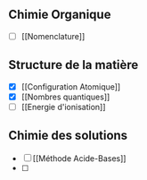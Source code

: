 ## Chimie Organique
- [ ] [[Nomenclature]]


## Structure de la matière
- [x] [[Configuration Atomique]]
- [x] [[Nombres quantiques]]
- [ ] [[Energie d'ionisation]]

## Chimie des solutions
- [ ] [[Méthode Acide-Bases]]
- [ ] 

